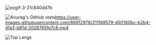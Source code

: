 ![ezgif-3-21c840dd7b](https://user-images.githubusercontent.com/88912978/211168451-5543b614-55d4-474e-bf29-0444e526f959.gif)


![Anurag's GitHub stats](https://github-readme-stats.vercel.app/api?username=karenlisboa&theme=aura&show_icons=true)https://user-images.githubusercontent.com/88912978/211168579-492160bc-b2b4-4fa3-b81d-2028765fe7c8.mp4



![Top Langs](https://github-readme-stats.vercel.app/api/top-langs/?username=karenlisboa&theme=aura&show_icons=true)
